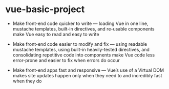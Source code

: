 # vue-basic-project


 - Make front-end code quicker to write — loading Vue in one line, mustache templates, built-in directives, and re-usable components make Vue easy to read 
 and easy to write
 
 
 - Make front-end code easier to modify and fix — using readable mustache templates, using built-in heavily-tested directives, and consolidating repetitive 
 code into components make Vue code less error-prone and easier to fix when errors do occur
 
 
 - Make front-end apps fast and responsive — Vue’s use of a Virtual DOM makes site updates happen only when they need to and incredibly fast when they do
